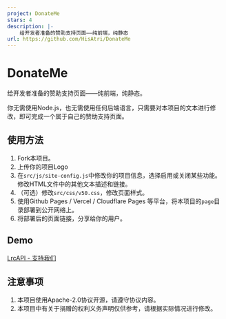 ```yaml
---
project: DonateMe
stars: 4
description: |-
    给开发者准备的赞助支持页面——纯前端，纯静态
url: https://github.com/HisAtri/DonateMe
---
```


# DonateMe
给开发者准备的赞助支持页面——纯前端，纯静态。

你无需使用Node.js，也无需使用任何后端语言，只需要对本项目的文本进行修改，即可完成一个属于自己的赞助支持页面。

## 使用方法

1. Fork本项目。
2. 上传你的项目Logo
3. 在`src/js/site-config.js`中修改你的项目信息，选择启用或关闭某些功能。修改HTML文件中的其他文本描述和链接。
4. （可选）修改`src/css/v50.css`，修改页面样式。
5. 使用Github Pages / Vercel / Cloudflare Pages 等平台，将本项目的`page`目录部署到公开网络上。
6. 将部署后的页面链接，分享给你的用户。

## Demo
[LrcAPI - 支持我们](https://v.50-to.me/)

## 注意事项

1. 本项目使用Apache-2.0协议开源，请遵守协议内容。
2. 本项目中有关于捐赠的权利义务声明仅供参考，请根据实际情况进行修改。
